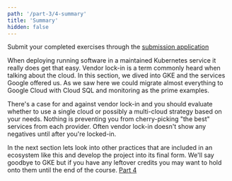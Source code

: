 ```yaml
---
path: '/part-3/4-summary'
title: 'Summary'
hidden: false
---
```


Submit your completed exercises through the [submission application](https://studies.cs.helsinki.fi/stats/courses/kubernetes2024)

When deploying running software in a maintained Kubernetes service it really does get that easy. Vendor lock-in is a term commonly heard when talking about the cloud. In this section, we dived into GKE and the services Google offered us. As we saw here we could migrate almost everything to Google Cloud with Cloud SQL and monitoring as the prime examples.

There's a case for and against vendor lock-in and you should evaluate whether to use a single cloud or possibly a multi-cloud strategy based on your needs. Nothing is preventing you from cherry-picking "the best" services from each provider. Often vendor lock-in doesn't show any negatives until after you're locked-in.

In the next section lets look into other practices that are included in an ecosystem like this and develop the project into its final form. We'll say goodbye to GKE but if you have any leftover credits you may want to hold onto them until the end of the course. [Part 4](/part-4)

